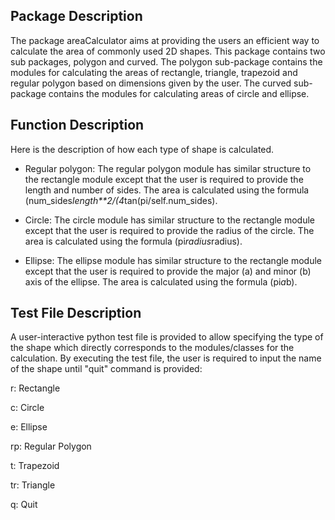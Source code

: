 
## Package Description
The package areaCalculator aims at providing the users an efficient way to calculate the area of commonly used 2D shapes. This package contains two sub packages, polygon and curved. The polygon sub-package contains the modules for calculating the areas of rectangle, triangle, trapezoid and regular polygon based on dimensions given by the user. The curved sub-package contains the modules for calculating areas of circle and ellipse.

## Function Description
Here is the description of how each type of shape is calculated.
- Regular polygon:
The regular polygon module has similar structure to the rectangle module except that the user is required to provide the length and number of sides. The area is calculated using the formula (num_sides*length**2/(4*tan(pi/self.num_sides).


- Circle:
The circle module has similar structure to the rectangle module except that the user is required to provide the radius of the circle. The area is calculated using the formula (pi*radius*radius).


- Ellipse:
The ellipse module has similar structure to the rectangle module except that the user is required to provide the major (a) and minor (b) axis of the ellipse. The area is calculated using the formula (pi*a*b).


## Test File Description


A user-interactive python test file is provided to allow specifying the type of the shape which directly corresponds to the modules/classes for the calculation. By executing the test file, the user is required to input the name of the shape until "quit" command is provided:

r: Rectangle 

c: Circle 

e: Ellipse 

rp: Regular Polygon 

t: Trapezoid 

tr: Triangle 

q: Quit


